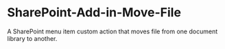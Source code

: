 # SharePoint-Add-in-Move-File
A SharePoint menu item custom action that moves file from one document library to another.
